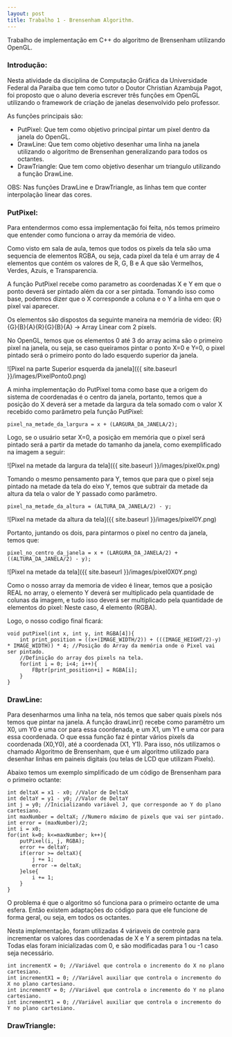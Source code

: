 ```yaml
---
layout: post
title: Trabalho 1 - Brensenham Algorithm.
---
```


Trabalho de implementação em C++ do algoritmo de Brensenham utilizando OpenGL.

### Introdução:

Nesta atividade da disciplina de Computação Gráfica da Universidade Federal da Paraiba que tem como tutor o Doutor Christian Azambuja Pagot, foi proposto que o aluno deveria escrever três funções em OpenGL utilizando o framework de criação de janelas desenvolvido pelo professor.

As funções principais são: 
* PutPixel: Que tem como objetivo principal pintar um pixel dentro da janela do OpenGL.
* DrawLine: Que tem como objetivo desenhar uma linha na janela utilizando o algoritmo de Brensenhan generalizando para todos os octantes.
* DrawTriangle: Que tem como objetivo desenhar um triangulo utilizando a função DrawLine.

OBS: Nas funções DrawLine e DrawTriangle, as linhas tem que conter interpolação linear das cores.

### PutPixel:

Para entendermos como essa implementação foi feita, nós temos primeiro que entender como funciona o array da memória de video.

Como visto em sala de aula, temos que todos os pixels da tela são uma sequencia de elementos RGBA, ou seja, cada pixel da tela é um array de 4 elementos que contém os valores de R, G, B e A que são Vermelhos, Verdes, Azuis, e Transparencia.

A função PutPixel recebe como parametro as coordenadas X e Y em que o ponto deverá ser pintado além da cor a ser pintada. Tomando isso como base, podemos dizer que o X corresponde a coluna e o Y a linha em que o pixel vai aparecer.

Os elementos são dispostos da seguinte maneira na memória de video: {R}{G}{B}{A}{R}{G}{B}{A} -> Array Linear com 2 pixels.

No OpenGL, temos que os elementos 0 até 3 do array acima são o primeiro pixel na janela, ou seja, se caso queiramos pintar o ponto X=0 e Y=0, o pixel pintado será o primeiro ponto do lado esquerdo superior da janela.

![Pixel na parte Superior esquerda da janela]({{ site.baseurl }}/images/PixelPonto0.png)

A minha implementação do PutPixel toma como base que a origem do sistema de coordenadas é o centro da janela, portanto, temos que a posição do X deverá ser a metade da largura da tela somado com o valor X recebido como parâmetro pela função PutPixel:

	pixel_na_metade_da_largura = x + (LARGURA_DA_JANELA/2);

Logo, se o usuário setar X=0, a posição em memória que o pixel será pintado será a partir da metade do tamanho da janela, como exemplificado na imagem a seguir:

![Pixel na metade da largura da tela]({{ site.baseurl }}/images/pixel0x.png)

Tomando o mesmo pensamento para Y, temos que para que o pixel seja pintado na metade da tela do eixo Y, temos que subtrair da metade da altura da tela o valor de Y passado como parâmetro.

	pixel_na_metade_da_altura = (ALTURA_DA_JANELA/2) - y;

![Pixel na metade da altura da tela]({{ site.baseurl }}/images/pixel0Y.png)

Portanto, juntando os dois, para pintarmos o pixel no centro da janela, temos que: 

	pixel_no_centro_da_janela = x + (LARGURA_DA_JANELA/2) + ((ALTURA_DA_JANELA/2) - y);

![Pixel na metade da tela]({{ site.baseurl }}/images/pixel0X0Y.png)

Como o nosso array da memoria de video é linear, temos que a posição REAL no array, o elemento Y deverá ser multiplicado pela quantidade de colunas da imagem, e tudo isso deverá ser multiplicado pela quantidade de elementos do pixel: Neste caso, 4 elemento (RGBA).

Logo, o nosso codigo final ficará:

	void putPixel(int x, int y, int RGBA[4]){
		int print_position = ((x+(IMAGE_WIDTH/2)) + (((IMAGE_HEIGHT/2)-y) * IMAGE_WIDTH)) * 4; //Posição do Array da memória onde o Pixel vai ser pintado.
		//Definição do array dos pixels na tela.
		for(int i = 0; i<4; i++){
			FBptr[print_position+i] = RGBA[i];
		}
	}

### DrawLine:

Para desenharmos uma linha na tela, nós temos que saber quais pixels nós temos que pintar na janela. A função drawLinr() recebe como paramêtro um X0, um Y0 e uma cor para essa coordenada, e um X1, um Y1 e uma cor para essa coordenada. O que essa função faz é pintar vários pixels da coordenada (X0,Y0), até a coordenada (X1, Y1). Para isso, nós utilizamos o chamado Algoritmo de Brensenham, que é um algoritmo utilizado para desenhar linhas em paineis digitais (ou telas de LCD que utilizam Pixels).

Abaixo temos um exemplo simplificado de um código de Brensenham para o primeiro octante:

	int deltaX = x1 - x0; //Valor de DeltaX
	int deltaY = y1 - y0; //Valor de DeltaY
	int j = y0; //Inicializando variável J, que corresponde ao Y do plano cartesiano.
	int maxNumber = deltaX; //Numero máximo de pixels que vai ser pintado.
	int error = (maxNumber)/2;
	int i = x0;
	for(int k=0; k<=maxNumber; k++){	
		putPixel(i, j, RGBA);
		error += deltaY;
		if(error >= deltaX){
			j += 1;
			error -= deltaX;
		}else{
			i += 1;
		}	
	}

O problema é que o algoritmo só funciona para o primeiro octante de uma esfera. Então existem adaptações do código para que ele funcione de forma geral, ou seja, em todos os octantes.

Nesta implementação, foram utilizadas 4 váriaveis de controle para incrementar os valores das coordenadas de X e Y a serem pintadas na tela. Todas elas foram inicializadas com 0, e são modificadas para 1 ou -1 caso seja necessário.

	int incrementX = 0; //Variável que controla o incremento do X no plano cartesiano.
	int incrementX1 = 0; //Variável auxiliar que controla o incremento do X no plano cartesiano.
	int incrementY = 0; //Variável que controla o incremento do Y no plano cartesiano.
	int incrementY1 = 0; //Variável auxiliar que controla o incremento do Y no plano cartesiano.


### DrawTriangle: